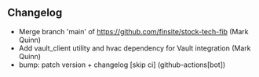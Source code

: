 ## Changelog

- Merge branch 'main' of https://github.com/finsite/stock-tech-fib (Mark Quinn)
- Add vault_client utility and hvac dependency for Vault integration (Mark Quinn)
- bump: patch version + changelog [skip ci] (github-actions[bot])